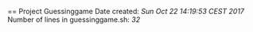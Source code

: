 
== Project Guessinggame
Date created: *Sun Oct 22 14:19:53 CEST 2017*
Number of lines in guessinggame.sh: *32*
